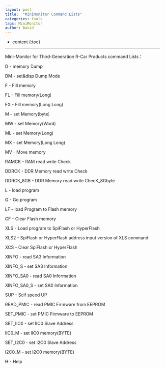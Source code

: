```yaml
---
layout: post
title:  "MiniMonitor Command Lists"
categories: tools
tags: MiniMonitor
author: David
---
```


* content
{:toc}

---

Mini-Monitor for Third-Generation R-Car Products command Lists：

D - memory Dump

DM - set&disp Dump Mode

F - Fill memory

FL - Fill memory(Long)

FX - Fill memory(Long Long)

M - set Memory(byte)

MW - set Memory(Word)

ML - set Memory(Long)

MX - set Memory(Long Long)

MV - Move memory

RAMCK - RAM read write Check

DDRCK - DDR Memory read write Check

DDRCK_8GB - DDR Memory read write ChecK_8Gbyte

L - load program

G - Go program

LF - load Program to Flash memory

CF - Clear Flash memory

XLS - Load program to SpiFlash or HyperFlash

XLS2 - SpiFlash or HyperFlash address input version of XLS command

XCS - Clear SpiFlash or HyperFlash

XINFO - read SA3 Information

XINFO_S - set SA3 Information

XINFO_SA0 - read SA0 Information

XINFO_SA0_S - set SA0 Information

SUP - Scif speed UP

READ_PMIC - read PMIC Firmware from EEPROM

SET_PMIC - set PMIC Firmware to EEPROM

SET_IIC0 - set IIC0 Slave Address

IIC0_M - set IIC0 memory(BYTE)

SET_I2C0 - set I2C0 Slave Address

I2C0_M - set I2C0 memory(BYTE)

H - Help
